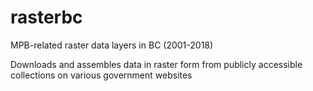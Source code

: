 # rasterbc
MPB-related raster data layers in BC (2001-2018)

Downloads and assembles data in raster form from publicly accessible collections on various government websites